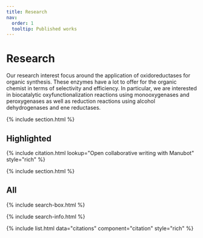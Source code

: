 ```yaml
---
title: Research
nav:
  order: 1
  tooltip: Published works
---
```

# Research

Our research interest focus around the application of oxidoreductases for organic synthesis. These enzymes have a lot to offer for the organic chemist in terms of selectivity and efficiency. In particular, we are interested in biocatalytic oxyfunctionalization reactions using monooxygenases and peroxygenases as well as reduction reactions using alcohol dehydrogenases and ene reductases.

{% include section.html %}

## Highlighted

{% include citation.html lookup="Open collaborative writing with Manubot" style="rich" %}

{% include section.html %}

## All

{% include search-box.html %}

{% include search-info.html %}

{% include list.html data="citations" component="citation" style="rich" %}
